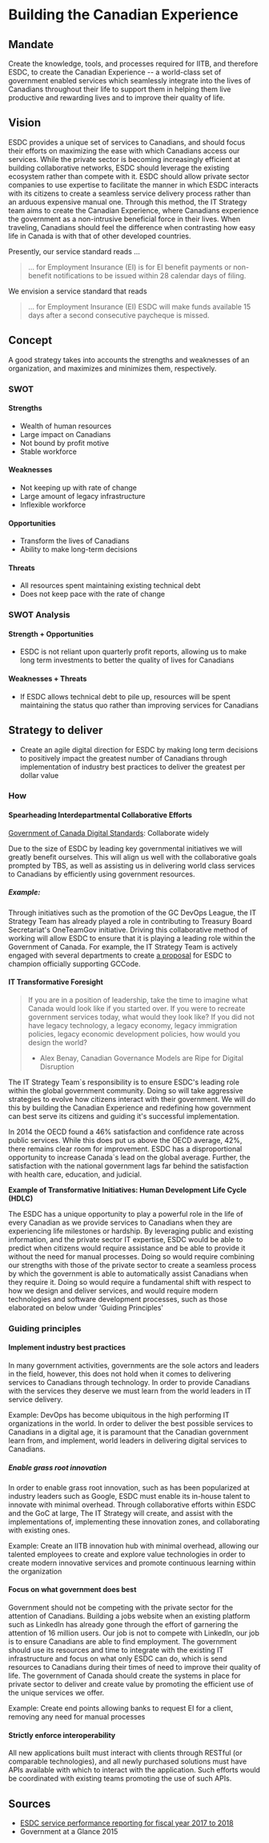 # Building the Canadian Experience 

## Mandate 

Create the knowledge, tools, and processes required for IITB, and therefore ESDC, to create the Canadian Experience -- a world-class set of government enabled services which seamlessly integrate into the lives of Canadians throughout their life to support them in helping them live productive and rewarding lives and to improve their quality of life.

## Vision 

ESDC provides a unique set of services to Canadians, and should focus their efforts on maximizing the ease with which Canadians access our services.
While the private sector is becoming increasingly efficient at building collaborative networks, ESDC should leverage the existing ecosystem rather than compete with it.
ESDC should allow private sector companies to use expertise to facilitate the manner in which ESDC interacts with its citizens to create a seamless service delivery process rather than an arduous expensive manual one.
Through this method, the IT Strategy team aims to create the Canadian Experience, where Canadians experience the government as a non-intrusive beneficial force in their lives.
When traveling, Canadians should feel the difference when contrasting how easy life in Canada is with that of other developed countries. 

Presently, our service standard reads ... 

> ... for Employment Insurance (EI) is for EI benefit payments or non-benefit notifications to be issued within 28 calendar days of filing. 

We envision a service standard that reads

> ... for Employment Insurance (EI) ESDC will make funds available 15 days after a second consecutive paycheque is missed. 

## Concept 

A good strategy takes into accounts the strengths and weaknesses of an organization, and maximizes and minimizes them, respectively. 

### SWOT 

#### Strengths

- Wealth of human resources 
- Large impact on Canadians 
- Not bound by profit motive 
- Stable workforce 

#### Weaknesses 

- Not keeping up with rate of change
- Large amount of legacy infrastructure 
- Inflexible workforce 

#### Opportunities

- Transform the lives of Canadians 
- Ability to make long-term decisions 

#### Threats 

- All resources spent maintaining existing technical debt 
- Does not keep pace with the rate of change 

### SWOT Analysis 

#### Strength + Opportunities 

- ESDC is not reliant upon quarterly profit reports, allowing us to make long term investments to better the quality of lives for Canadians 

#### Weaknesses + Threats 

- If ESDC allows technical debt to pile up, resources will be spent maintaining the status quo rather than improving services for Canadians 


## Strategy to deliver

- Create an agile digital direction for ESDC by making long term decisions to positively impact the greatest number of Canadians through implementation of industry best practices to deliver the greatest per dollar value 

### How 

#### Spearheading Interdepartmental Collaborative Efforts 

[Government of Canada Digital Standards](https://www.canada.ca/en/government/system/digital-government/government-canada-digital-standards.html): Collaborate widely

Due to the size of ESDC by leading key governmental initiatives we will greatly benefit ourselves. This will align us well with the collaborative goals prompted by TBS, as well as assisting us in delivering world class services to Canadians by efficiently using government resources. 

##### Example:

Through initiatives such as the promotion of the GC DevOps League, the IT Strategy Team has already played a role in contributing to Treasury Board Secretariat's OneTeamGov initiative.
Driving this collaborative method of working will allow ESDC to ensure that it is playing a leading role within the Government of Canada.
For example, the IT Strategy Team is actively engaged with several departments to create [a proposal](https://github.com/gcdevops/strategie-devops-strategy/blob/WorkInProgress/Content/OfficalGCCodeSupport.md) for ESDC to champion officially supporting GCCode.

#### IT Transformative Foresight 

>If you are in a position of leadership, take the time to imagine what Canada would look like if you started over.
If you were to recreate government services today, what would they look like?
If you did not have legacy technology, a legacy economy, legacy immigration policies, legacy economic development policies, how would you design the world?
>- Alex Benay, Canadian Governance Models are Ripe for Digital Disruption

The IT Strategy Team`s responsibility is to ensure ESDC's leading role within the global government community.
Doing so will take aggressive strategies to evolve how citizens interact with their government.
We will do this by building the Canadian Experience and redefining how government can best serve its citizens and guiding it's successful implementation. 

In 2014 the OECD found a 46% satisfaction and confidence rate across public services.
While this does put us above the OECD average, 42%, there remains clear room for improvement.
ESDC has a disproportional opportunity to increase Canada`s lead on the global average.
Further, the satisfaction with the national government lags far behind the satisfaction with health care, education, and judicial. 

**Example of Transformative Initiatives: Human Development Life Cycle (HDLC)**

The ESDC has a unique opportunity to play a powerful role in the life of every Canadian as we provide services to Canadians when they are experiencing life milestones or hardship.
By leveraging public and existing information, and the private sector IT expertise, ESDC would be able to predict when citizens would require assistance and be able to provide it without the need for manual processes.
Doing so would require combining our strengths with those of the private sector to create a seamless process by which the government is able to automatically assist Canadians when they require it.
Doing so would require a fundamental shift with respect to how we design and deliver services, and would require modern technologies and software development processes, such as those elaborated on below under 'Guiding Principles' 

### Guiding principles 

#### Implement industry best practices 

In many government activities, governments are the sole actors and leaders in the field, however, this does not hold when it comes to delivering services to Canadians through technology.
In order to provide Canadians with the services they deserve we must learn from the world leaders in IT service delivery. 

Example: DevOps has become ubiquitous in the high performing IT organizations in the world.
In order to deliver the best possible services to Canadians in a digital age, it is paramount that the Canadian government learn from, and implement, world leaders in delivering digital services to Canadians. 

##### Enable grass root innovation 

In order to enable grass root innovation, such as has been popularized at industry leaders such as Google, ESDC must enable its in-house talent to innovate with minimal overhead.
Through collaborative efforts within ESDC and the GoC at large, The IT Strategy will create, and assist with the implementations of, implementing these innovation zones, and collaborating with existing ones.

Example: Create an IITB innovation hub with minimal overhead, allowing our talented employees to create and explore value technologies in order to create modern innovative services and promote continuous learning within the organization 

#### Focus on what government does best 

Government should not be competing with the private sector for the attention of Canadians.
Building a jobs website when an existing platform such as LinkedIn has already gone through the effort of garnering the attention of 16 million users.
Our job is not to compete with LinkedIn, our job is to ensure Canadians are able to find employment.
The government should use its resources and time to integrate with the existing IT infrastructure and focus on what only ESDC can do, which is send resources to Canadians during their times of need to improve their quality of life.
The government of Canada should create the systems in place for private sector to deliver and create value by promoting the efficient use of the unique services we offer.

Example: Create end points allowing banks to request EI for a client, removing any need for manual processes 

#### Strictly enforce interoperability 

All new applications built must interact with clients through RESTful (or comparable technologies), and all newly purchased solutions must have APIs available with which to interact with the application.
Such efforts would be coordinated with existing teams promoting the use of such APIs.

## Sources 

- [ESDC service performance reporting for fiscal year 2017 to 2018](https://www.canada.ca/en/employment-social-development/corporate/transparency/service-standards-2017-2018.html)
- Government at a Glance 2015
